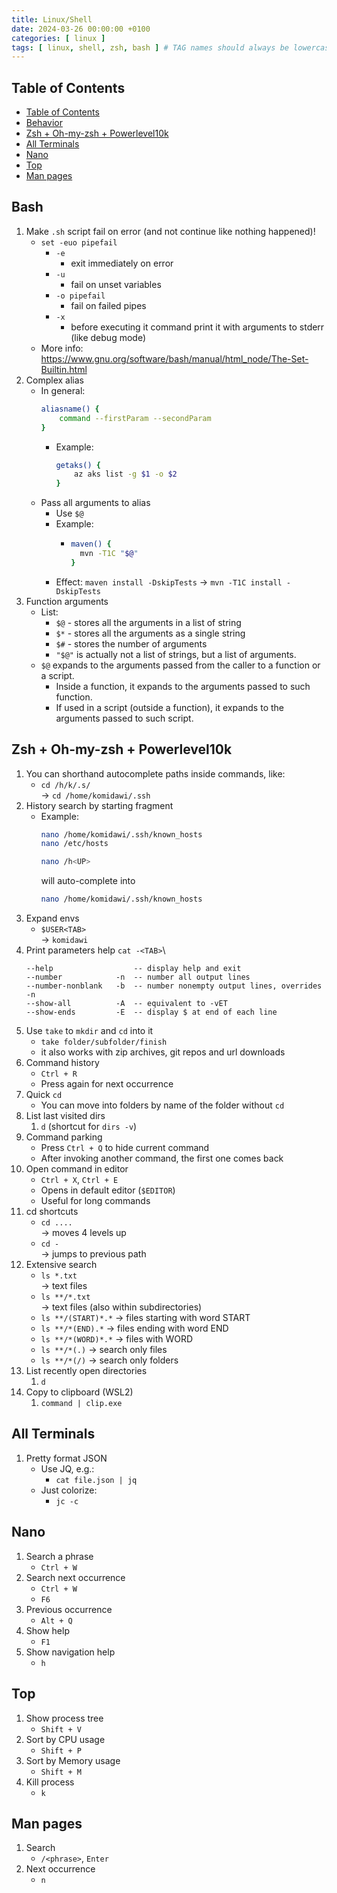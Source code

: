```yaml
---
title: Linux/Shell
date: 2024-03-26 00:00:00 +0100
categories: [ linux ]
tags: [ linux, shell, zsh, bash ] # TAG names should always be lowercase
---
```


## Table of Contents

- [Table of Contents](#table-of-contents)
- [Behavior](#behavior)
- [Zsh + Oh-my-zsh + Powerlevel10k](#zsh--oh-my-zsh--powerlevel10k)
- [All Terminals](#all-terminals)
- [Nano](#nano)
- [Top](#top)
- [Man pages](#man-pages)

## Bash

1. Make `.sh` script fail on error (and not continue like nothing happened)!
    - `set -euo pipefail`
        - `-e`
            - exit immediately on error
        - `-u`
            - fail on unset variables
        - `-o pipefail`
            - fail on failed pipes
        - `-x`
            - before executing it command print it with arguments to stderr (like debug mode)
    - More info:  
      https://www.gnu.org/software/bash/manual/html_node/The-Set-Builtin.html
2. Complex alias
    - In general:
         ```bash
         aliasname() {
             command --firstParam --secondParam
         }
         ```
        - Example:
            ```bash
            getaks() {
                az aks list -g $1 -o $2
            }
            ```
    - Pass all arguments to alias
        - Use `$@`
        - Example:
            - ```bash
              maven() {
                mvn -T1C "$@"
              }
              ```
        - Effect: `maven install -DskipTests` -> `mvn -T1C install -DskipTests`
3. Function arguments
    - List:
        - `$@` - stores all the arguments in a list of string
        - `$*` - stores all the arguments as a single string
        - `$#` - stores the number of arguments
        - `"$@"` is actually not a list of strings, but a list of arguments.
    - `$@` expands to the arguments passed from the caller to a function or a script.
        - Inside a function, it expands to the arguments passed to such function.
        - If used in a script (outside a function), it expands to the arguments passed to such script.

## Zsh + Oh-my-zsh + Powerlevel10k

1. You can shorthand autocomplete paths inside commands, like:
    - `cd /h/k/.s/`\
      -> `cd /home/komidawi/.ssh`
2. History search by starting fragment
    - Example:
        ```bash
        nano /home/komidawi/.ssh/known_hosts
        nano /etc/hosts

        nano /h<UP>
        ```
      will auto-complete into
        ```bash
        nano /home/komidawi/.ssh/known_hosts
        ```
3. Expand envs
    - `$USER<TAB>`\
      -> `komidawi`
4. Print parameters help
   `cat -<TAB>`\
    ```
    --help                  -- display help and exit
    --number            -n  -- number all output lines
    --number-nonblank   -b  -- number nonempty output lines, overrides -n
    --show-all          -A  -- equivalent to -vET
    --show-ends         -E  -- display $ at end of each line
    ```
5. Use `take` to `mkdir` and `cd` into it
    - `take folder/subfolder/finish`
    - it also works with zip archives, git repos and url downloads
6. Command history
    - `Ctrl + R`
    - Press again for next occurrence
7. Quick `cd`
    - You can move into folders by name of the folder without `cd`
8. List last visited dirs
    1. `d` (shortcut for `dirs -v`)
9. Command parking
    - Press `Ctrl + Q` to hide current command
    - After invoking another command, the first one comes back
10. Open command in editor
    - `Ctrl + X`, `Ctrl + E`
    - Opens in default editor (`$EDITOR`)
    - Useful for long commands
11. cd shortcuts
    - `cd ....` \
      -> moves 4 levels up
    - `cd -`\
      -> jumps to previous path
12. Extensive search
    - `ls *.txt`\
      -> text files
    - `ls **/*.txt`\
      -> text files (also within subdirectories)
    - `ls **/(START)*.*`
      -> files starting with word START
    - `ls **/*(END).*`
      -> files ending with word END
    - `ls **/*(WORD)*.*`
      -> files with WORD
    - `ls **/*(.)`
      -> search only files
    - `ls **/*(/)`
      -> search only folders
13. List recently open directories
    1. `d`
14. Copy to clipboard (WSL2)
    1. `command | clip.exe`

## All Terminals

1. Pretty format JSON
    - Use JQ, e.g.:
        - `cat file.json | jq`
    - Just colorize:
        - `jc -c`

## Nano

1. Search a phrase
    - `Ctrl + W`
2. Search next occurrence
    - `Ctrl + W`
    - `F6`
3. Previous occurrence
    - `Alt + Q`
4. Show help
    - `F1`
5. Show navigation help
    - `h`

## Top

1. Show process tree
    - `Shift + V`
2. Sort by CPU usage
    - `Shift + P`
3. Sort by Memory usage
    - `Shift + M`
4. Kill process
    - `k`

## Man pages

1. Search
    - `/<phrase>`, `Enter`
2. Next occurrence
    - `n`
